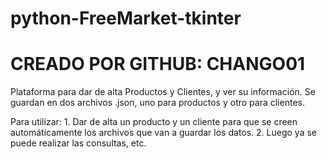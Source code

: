 # python-FreeMarket-tkinter

# CREADO POR GITHUB: CHANGO01

Plataforma para dar de alta Productos y Clientes, y ver su información.
Se guardan en dos archivos .json, uno para productos y otro para clientes.

Para utilizar:
              1. Dar de alta un producto y un cliente para que se creen automáticamente los archivos que van a guardar los datos.
              2. Luego ya se puede realizar las consultas, etc.
              
